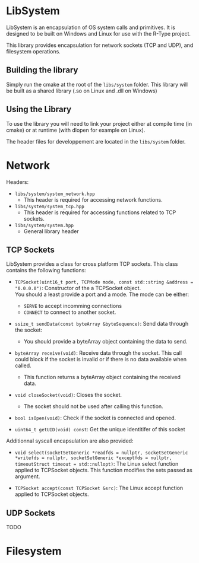 # LibSystem

LibSystem is an encapsulation of OS system calls and primitives.
It is designed to be built on Windows and Linux for use with the R-Type project.

This library provides encapsulation for network sockets (TCP and UDP), and filesystem operations.

## Building the library
Simply run the cmake at the root of the `libs/system` folder.
This library will be built as a shared library (.so on Linux and .dll on Windows)

## Using the Library
To use the library you will need to link your project either at compile time (in cmake) or at runtime
(with dlopen for example on Linux).

The header files for developpement are located in the `libs/system` folder.

# Network
Headers:
- `libs/system/system_network.hpp`
  - This header is required for accessing network functions.
- `libs/system/system_tcp.hpp`
  - This header is required for accessing functions related to TCP sockets.
- `libs/system/system.hpp`
  - General library header

## TCP Sockets
LibSystem provides a class for cross platform TCP sockets.
This class contains the following functions:

- `TCPSocket(uint16_t port, TCPMode mode, const std::string &address = "0.0.0.0")`: Constructor of the a TCPSocket object.
  <br>You should a least provide a port and a mode.
The mode can be either:
    - `SERVE` to accept incomming connections
    - `CONNECT` to connect to another socket.

- `ssize_t sendData(const byteArray &byteSequence)`: Send data through the socket:
  - You should provide a byteArray object containing the data to send.

- `byteArray receive(void)`: Receive data through the socket. This call could block if the socket is invalid or if there is no data available when called.
  - This function returns a byteArray object containing the received data.

- `void closeSocket(void)`: Closes the socket.
  - The socket should not be used after calling this function.

- `bool isOpen(void)`: Check if the socket is connected and opened.

- `uint64_t getUID(void) const`: Get the unique identitifer of this socket

Additionnal syscall encapsulation are also provided:
- `void select(socketSetGeneric *readfds = nullptr, socketSetGeneric *writefds = nullptr, socketSetGeneric *exceptfds = nullptr, timeoutStruct timeout = std::nullopt)`: The Linux select function applied to TCPSocket objects. This function modifies the sets passed as argument.

- `TCPSocket accept(const TCPSocket &src)`: The Linux accept function applied to TCPSocket objects.

## UDP Sockets
TODO

# Filesystem